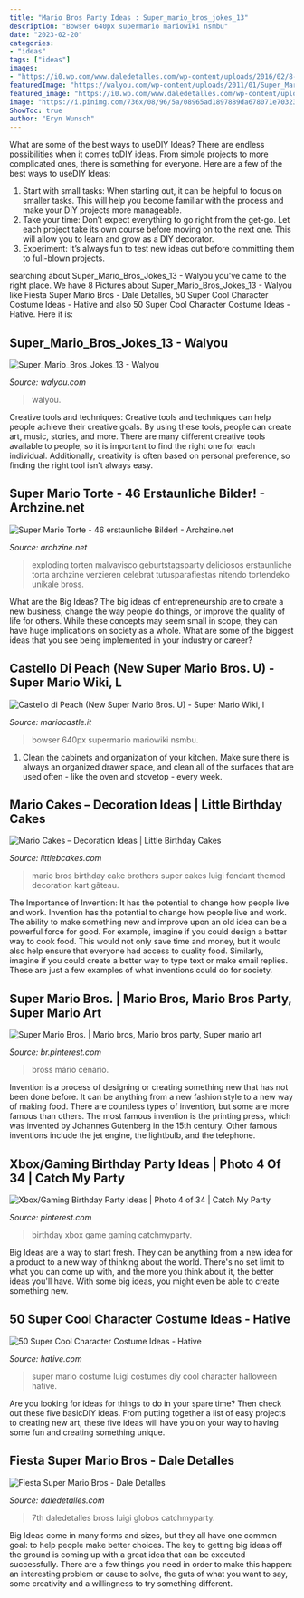 ```yaml
---
title: "Mario Bros Party Ideas : Super_mario_bros_jokes_13"
description: "Bowser 640px supermario mariowiki nsmbu"
date: "2023-02-20"
categories:
- "ideas"
tags: ["ideas"]
images:
- "https://i0.wp.com/www.daledetalles.com/wp-content/uploads/2016/02/8-36.jpg"
featuredImage: "https://walyou.com/wp-content/uploads/2011/01/Super_Mario_Bros_Jokes_13-e1294889611981.jpg"
featured_image: "https://i0.wp.com/www.daledetalles.com/wp-content/uploads/2016/02/8-36.jpg"
image: "https://i.pinimg.com/736x/08/96/5a/08965ad1897889da678071e70323ea5e.jpg"
ShowToc: true
author: "Eryn Wunsch"
---
```



What are some of the best ways to useDIY Ideas?
There are endless possibilities when it comes toDIY ideas. From simple projects to more complicated ones, there is something for everyone. Here are a few of the best ways to useDIY Ideas: 
1. Start with small tasks: When starting out, it can be helpful to focus on smaller tasks. This will help you become familiar with the process and make your DIY projects more manageable. 
2. Take your time: Don’t expect everything to go right from the get-go. Let each project take its own course before moving on to the next one. This will allow you to learn and grow as a DIY decorator. 
3. Experiment: It’s always fun to test new ideas out before committing them to full-blown projects.

	

		
searching about Super_Mario_Bros_Jokes_13 - Walyou you've came to the right place. We have 8 Pictures about Super_Mario_Bros_Jokes_13 - Walyou like Fiesta Super Mario Bros - Dale Detalles, 50 Super Cool Character Costume Ideas - Hative and also 50 Super Cool Character Costume Ideas - Hative. Here it is:
		
    
## Super_Mario_Bros_Jokes_13 - Walyou

<img loading=lazy src="https://walyou.com/wp-content/uploads/2011/01/Super_Mario_Bros_Jokes_13-e1294889611981.jpg" onerror="this.onerror=null;this.src='https://tse3.mm.bing.net/th?id=OIP.aCXT0nlJTn1r58r5EeRobwHaMq&amp;pid=15.1';" alt="Super_Mario_Bros_Jokes_13 - Walyou">

_Source: walyou.com_

>walyou. 

	

Creative tools and techniques:
Creative tools and techniques can help people achieve their creative goals. By using these tools, people can create art, music, stories, and more. There are many different creative tools available to people, so it is important to find the right one for each individual. Additionally, creativity is often based on personal preference, so finding the right tool isn't always easy.

    
## Super Mario Torte - 46 Erstaunliche Bilder! - Archzine.net

<img loading=lazy src="https://archzine.net/wp-content/uploads/2015/04/effektvolle_torten-verzieren-geburtstagsparty-kinder-tolle-torten-bestellen-super-mario-charaktere.jpg" onerror="this.onerror=null;this.src='https://tse3.mm.bing.net/th?id=OIP._LDlGiqejltUnnxsfy_cRgHaKt&amp;pid=15.1';" alt="Super Mario Torte - 46 erstaunliche Bilder! - Archzine.net">

_Source: archzine.net_

>exploding torten malvavisco geburtstagsparty deliciosos erstaunliche torta archzine verzieren celebrat tutusparafiestas nitendo tortendeko unikale bross. 

	

What are the Big Ideas?
The big ideas of entrepreneurship are to create a new business, change the way people do things, or improve the quality of life for others. While these concepts may seem small in scope, they can have huge implications on society as a whole. What are some of the biggest ideas that you see being implemented in your industry or career?

    
## Castello Di Peach (New Super Mario Bros. U) - Super Mario Wiki, L

<img loading=lazy src="https://www.mariocastle.it/w/images/f/f6/Castello_di_Peach_NSMBU.png" onerror="this.onerror=null;this.src='https://tse2.mm.bing.net/th?id=OIP.VxvPzgfFeAcJoBndqrTQjgHaEK&amp;pid=15.1';" alt="Castello di Peach (New Super Mario Bros. U) - Super Mario Wiki, l">

_Source: mariocastle.it_

>bowser 640px supermario mariowiki nsmbu. 

	

1. Clean the cabinets and organization of your kitchen. Make sure there is always an organized drawer space, and clean all of the surfaces that are used often - like the oven and stovetop - every week.

    
## Mario Cakes – Decoration Ideas | Little Birthday Cakes

<img loading=lazy src="http://www.littlebcakes.com/wp-content/uploads/2013/08/Mario-Bros-Birthday-Cake.jpg" onerror="this.onerror=null;this.src='https://tse3.mm.bing.net/th?id=OIP.AIfalHjYzapOLsJydbn_wwHaLE&amp;pid=15.1';" alt="Mario Cakes – Decoration Ideas | Little Birthday Cakes">

_Source: littlebcakes.com_

>mario bros birthday cake brothers super cakes luigi fondant themed decoration kart gâteau. 

	

The Importance of Invention: It has the potential to change how people live and work.
Invention has the potential to change how people live and work. The ability to make something new and improve upon an old idea can be a powerful force for good. For example, imagine if you could design a better way to cook food. This would not only save time and money, but it would also help ensure that everyone had access to quality food. Similarly, imagine if you could create a better way to type text or make email replies. These are just a few examples of what inventions could do for society.

    
## Super Mario Bros. | Mario Bros, Mario Bros Party, Super Mario Art

<img loading=lazy src="https://i.pinimg.com/736x/fc/63/b8/fc63b8cd251f4acab5d0ad3d5cc34df1--super-mario-bros-gaming.jpg" onerror="this.onerror=null;this.src='https://tse2.mm.bing.net/th?id=OIP.836pE0qQzI1q1r6IulVoSgHaN1&amp;pid=15.1';" alt="Super Mario Bros. | Mario bros, Mario bros party, Super mario art">

_Source: br.pinterest.com_

>bross mário cenario. 

	

Invention is a process of designing or creating something new that has not been done before. It can be anything from a new fashion style to a new way of making food. There are countless types of invention, but some are more famous than others. The most famous invention is the printing press, which was invented by Johannes Gutenberg in the 15th century. Other famous inventions include the jet engine, the lightbulb, and the telephone.

    
## Xbox/Gaming Birthday Party Ideas | Photo 4 Of 34 | Catch My Party

<img loading=lazy src="https://i.pinimg.com/736x/08/96/5a/08965ad1897889da678071e70323ea5e.jpg" onerror="this.onerror=null;this.src='https://tse3.mm.bing.net/th?id=OIP.8HGt9yqXnNY2GaHFuI-dSQHaJ3&amp;pid=15.1';" alt="Xbox/Gaming Birthday Party Ideas | Photo 4 of 34 | Catch My Party">

_Source: pinterest.com_

>birthday xbox game gaming catchmyparty. 

	

Big Ideas are a way to start fresh. They can be anything from a new idea for a product to a new way of thinking about the world. There's no set limit to what you can come up with, and the more you think about it, the better ideas you'll have. With some big ideas, you might even be able to create something new.

    
## 50 Super Cool Character Costume Ideas - Hative

<img loading=lazy src="https://hative.com/wp-content/uploads/2014/10/super-cool-costume-ideas/44-diy-mario-and-luigi-costumes.jpg" onerror="this.onerror=null;this.src='https://tse1.mm.bing.net/th?id=OIP.U3fJf9iCxrPt5jVCCD1n5gHaLG&amp;pid=15.1';" alt="50 Super Cool Character Costume Ideas - Hative">

_Source: hative.com_

>super mario costume luigi costumes diy cool character halloween hative. 

	

Are you looking for ideas for things to do in your spare time? Then check out these five basicDIY ideas. From putting together a list of easy projects to creating new art, these five ideas will have you on your way to having some fun and creating something unique.

    
## Fiesta Super Mario Bros - Dale Detalles

<img loading=lazy src="https://i0.wp.com/www.daledetalles.com/wp-content/uploads/2016/02/8-36.jpg" onerror="this.onerror=null;this.src='https://tse1.mm.bing.net/th?id=OIP.X6xzdgywS-STbq4mPnHNhQHaE8&amp;pid=15.1';" alt="Fiesta Super Mario Bros - Dale Detalles">

_Source: daledetalles.com_

>7th daledetalles bross luigi globos catchmyparty. 

	

Big Ideas come in many forms and sizes, but they all have one common goal: to help people make better choices. The key to getting big ideas off the ground is coming up with a great idea that can be executed successfully. There are a few things you need in order to make this happen: an interesting problem or cause to solve, the guts of what you want to say, some creativity and a willingness to try something different.

